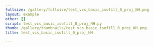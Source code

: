 ```yaml
---
fullsize: /gallery/fullsize/test_vcs_basic_isofill_0_proj_NH.png
layout: example
other: []
script: test_vcs_basic_isofill_0_proj_NH.py
thumb: /gallery/thumbnails/test_vcs_basic_isofill_0_proj_NH.png
title: test_vcs_basic_isofill_0_proj_NH

---
```

